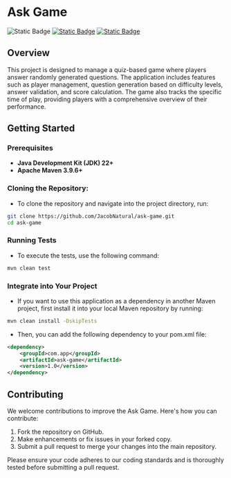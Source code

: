 # Ask Game
![Static Badge](https://img.shields.io/badge/Build-passing-flat)
[![Static Badge](https://img.shields.io/badge/Coverage-99%25-flat)](https://jacobnatural.github.io/ask-game/jacoco/index.html)
[![Static Badge](https://img.shields.io/badge/docs-blue)](https://jacobnatural.github.io/ask-game/apidocs/index.html)

## Overview

This project is designed to manage a quiz-based game where players answer randomly generated questions. 
The application includes features such as player management, question generation based on difficulty levels, 
answer validation, and score calculation. The game also tracks the specific time of play, 
providing players with a comprehensive overview of their performance.

## Getting Started

### Prerequisites

- **Java Development Kit (JDK) 22+**
- **Apache Maven 3.9.6+**

### Cloning the Repository:
- To clone the repository and navigate into the project directory, run:
```bash
git clone https://github.com/JacobNatural/ask-game.git
cd ask-game
```

### Running Tests
- To execute the tests, use the following command:
```bash
mvn clean test
```

### Integrate into Your Project
- If you want to use this application as a dependency in another Maven project,
  first install it into your local Maven repository by running:
```bash
mvn clean install -DskipTests
```
- Then, you can add the following dependency to your pom.xml file:

```xml
<dependency>
    <groupId>com.app</groupId>
    <artifactId>ask-game</artifactId>
    <version>1.0</version>
</dependency>
```

## Contributing

We welcome contributions to improve the Ask Game. Here's how you can contribute:

1. Fork the repository on GitHub.
2. Make enhancements or fix issues in your forked copy.
3. Submit a pull request to merge your changes into the main repository.

Please ensure your code adheres to our coding standards and is thoroughly tested before submitting a pull request.